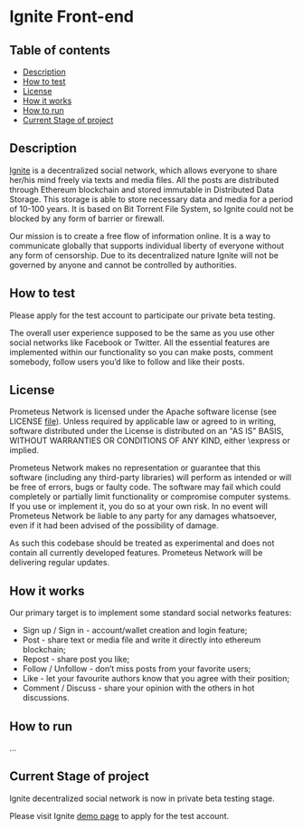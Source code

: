 # Ignite Front-end

## Table of contents

- [Description](#description)
- [How to test](#how-to-test)
- [License](#license)
- [How it works](#how-it-works)
- [How to run](#how-to-run)
- [Current Stage of project](#current-stage-of-project)

## Description

[Ignite](http://ignite.so/) is a decentralized social network, which allows everyone to share her/his mind freely via texts and media files. All the posts are distributed through Ethereum blockchain and stored immutable in Distributed Data Storage. This storage is able to store necessary data and media for a period of 10-100 years. 
It is based on Bit Torrent File System, so Ignite could not be blocked by any form of barrier or firewall.

Our mission is to create a free flow of information online. It is a way to communicate globally that supports individual liberty of everyone without any form of censorship. Due to its decentralized nature Ignite will not be governed by anyone and cannot be controlled by authorities.

## How to test

Please apply for the test account to participate our private beta testing.

The overall user experience supposed to be the same as you use other social networks like Facebook or Twitter. All the essential features are implemented within our functionality so you can make posts, comment somebody, follow users you’d like to follow and like their posts.

## License

Prometeus Network is licensed under the Apache software license (see LICENSE [file](https://github.com/Prometeus-Network/prometeus/blob/master/LICENSE)). Unless required by applicable law or agreed to in writing, software distributed under the License is distributed on an "AS IS" BASIS, WITHOUT WARRANTIES OR CONDITIONS OF ANY KIND, either \express or implied.

Prometeus Network makes no representation or guarantee that this software (including any third-party libraries) will perform as intended or will be free of errors, bugs or faulty code. The software may fail which could completely or partially limit functionality or compromise computer systems. If you use or implement it, you do so at your own risk. In no event will Prometeus Network be liable to any party for any damages whatsoever, even if it had been advised of the possibility of damage.

As such this codebase should be treated as experimental and does not contain all currently developed features. Prometeus Network will be delivering regular updates.

## How it works

Our primary target is to implement some standard social networks features:

- Sign up / Sign in - account/wallet creation and login feature; 
- Post - share text or media file and write it directly into ethereum blockchain;
- Repost - share post you like;
- Follow / Unfollow - don’t miss posts from your favorite users;
- Like - let your favourite authors know that you agree with their position;
- Comment / Discuss - share your opinion with the others in hot discussions.

## How to run

...

## Current Stage of project

Ignite decentralized social network is now in  private beta testing stage. 

Please visit Ignite [demo page](http://beta.ignite.so/) to apply for the test account.
